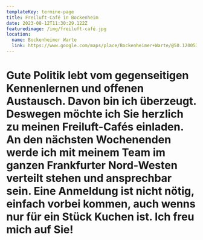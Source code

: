 ```yaml
---
templateKey: termine-page
title: Freiluft-Café in Bockenheim
date: 2023-08-12T11:30:29.122Z
featuredimage: /img/freiluft-café.jpg
location:
  name: Bockenheimer Warte
  link: https://www.google.com/maps/place/Bockenheimer+Warte/@50.1200531,8.6465143,17z/data=!3m1!4b1!4m6!3m5!1s0x47bd0944a0200795:0xbad1958bbeefb885!8m2!3d50.1200498!4d8.6513852!16s%2Fg%2F12214x3q?entry=ttu
---
```

# Gute Politik lebt vom gegenseitigen Kennenlernen und offenen Austausch. Davon bin ich überzeugt. Deswegen möchte ich Sie herzlich zu meinen Freiluft-Cafés einladen. An den nächsten Wochenenden werde ich mit meinem Team im ganzen Frankfurter Nord-Westen verteilt stehen und ansprechbar sein. Eine Anmeldung ist nicht nötig, einfach vorbei kommen, auch wenns nur für ein Stück Kuchen ist. Ich freu mich auf Sie!